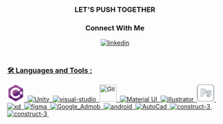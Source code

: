 <h3 align="center"> LET'S PUSH TOGETHER </h3>



<h3 align="center">Connect With Me</h3>
<div align="center">
<a href="https://linkedin.com/in/rulin-rahman" target="_blank">
<img src=https://img.shields.io/badge/linkedin-%231E77B5.svg?&style=for-the-badge&logo=linkedin&logoColor=white alt=linkedin style="margin-bottom: 5px;" />
</div> <br/>

### :hammer_and_wrench: Languages and Tools :
<div>
  <img src="https://raw.githubusercontent.com/devicons/devicon/master/icons/csharp/csharp-original.svg" title="csharp" alt="csharp" width="40" height="40"/>&nbsp;
  <img src="https://www.vectorlogo.zone/logos/unity3d/unity3d-icon.svg" title="Unity" alt="Unity" width="40" height="40"/>&nbsp;  
  <img src="https://raw.githubusercontent.com/get-icon/geticon/fc0f660daee147afb4a56c64e12bde6486b73e39/icons/visual-studio.svg" title="visual-studio" alt="visual-studio" width="40" height="40"/>&nbsp;
  <img src="https://www.vectorlogo.zone/logos/git-scm/git-scm-icon.svg" title="Git" **alt="Git" width="40" height="40"/>&nbsp;
  <img src="https://www.vectorlogo.zone/logos/firebase/firebase-icon.svg" title="Material UI" alt="Material UI" width="40" height="40"/>&nbsp;    
  <img src="https://www.vectorlogo.zone/logos/adobe_illustrator/adobe_illustrator-icon.svg" alt="illustrator" width="40" height="40"/>&nbsp;
  <img src="https://raw.githubusercontent.com/devicons/devicon/master/icons/photoshop/photoshop-line.svg" alt="photoshop" width="40" height="40"/>&nbsp;
  <img src="https://cdn.worldvectorlogo.com/logos/adobe-xd.svg" alt="xd" width="40" height="40"/>&nbsp;
  <img src="https://www.vectorlogo.zone/logos/figma/figma-icon.svg" title="figma" alt="figma" width="40" height="40"/>&nbsp;  
  <img src="https://www.vectorlogo.zone/logos/google_admob/google_admob-icon.svg" title="Google_Admob" alt="Google_Admob" width="40" height="40"/>&nbsp;  
  <img src="https://www.vectorlogo.zone/logos/android/android-icon.svg" title="android" alt="android" width="40" height="40"/>&nbsp;
  <img src="https://cdn.worldvectorlogo.com/logos/autocad-2000.svg" title="AutoCad" alt="AutoCad" width="40" height="40"/>&nbsp;
  <img src="https://construct-static.com/images/v1034/r/global/construct-3-logo_v64.png" title="construct-3" alt="construct-3" width="40" height="40"/>&nbsp;
  <img src="https://coal.gamemaker.io/sites/5d75794b3c84c70006700381/theme/images/svg/logomark.svg?1667475561" title="construct-3" alt="construct-3" width="40" height="40"/>&nbsp;
</div>
